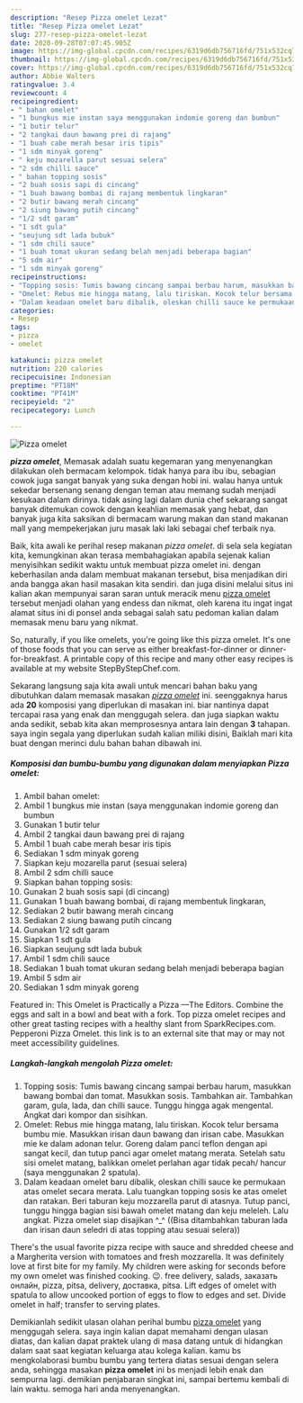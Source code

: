 ```yaml
---
description: "Resep Pizza omelet Lezat"
title: "Resep Pizza omelet Lezat"
slug: 277-resep-pizza-omelet-lezat
date: 2020-09-28T07:07:45.905Z
image: https://img-global.cpcdn.com/recipes/6319d6db756716fd/751x532cq70/pizza-omelet-foto-resep-utama.jpg
thumbnail: https://img-global.cpcdn.com/recipes/6319d6db756716fd/751x532cq70/pizza-omelet-foto-resep-utama.jpg
cover: https://img-global.cpcdn.com/recipes/6319d6db756716fd/751x532cq70/pizza-omelet-foto-resep-utama.jpg
author: Abbie Walters
ratingvalue: 3.4
reviewcount: 4
recipeingredient:
- " bahan omelet"
- "1 bungkus mie instan saya menggunakan indomie goreng dan bumbun"
- "1 butir telur"
- "2 tangkai daun bawang prei di rajang"
- "1 buah cabe merah besar iris tipis"
- "1 sdm minyak goreng"
- " keju mozarella parut sesuai selera"
- "2 sdm chilli sauce"
- " bahan topping sosis"
- "2 buah sosis sapi di cincang"
- "1 buah bawang bombai di rajang membentuk lingkaran"
- "2 butir bawang merah cincang"
- "2 siung bawang putih cincang"
- "1/2 sdt garam"
- "1 sdt gula"
- "seujung sdt lada bubuk"
- "1 sdm chili sauce"
- "1 buah tomat ukuran sedang belah menjadi beberapa bagian"
- "5 sdm air"
- "1 sdm minyak goreng"
recipeinstructions:
- "Topping sosis: Tumis bawang cincang sampai berbau harum, masukkan bawang bombai dan tomat. Masukkan sosis. Tambahkan air. Tambahkan garam, gula, lada, dan chilli sauce. Tunggu hingga agak mengental. Angkat dari kompor dan sisihkan."
- "Omelet: Rebus mie hingga matang, lalu tiriskan. Kocok telur bersama bumbu mie. Masukkan irisan daun bawang dan irisan cabe. Masukkan mie ke dalam adonan telur. Goreng dalam panci teflon dengan api sangat kecil, dan tutup panci agar omelet matang merata. Setelah satu sisi omelet matang, balikkan omelet perlahan agar tidak pecah/ hancur (saya menggunakan 2 spatula)."
- "Dalam keadaan omelet baru dibalik, oleskan chilli sauce ke permukaan atas omelet secara merata. Lalu tuangkan topping sosis ke atas omelet dan ratakan. Beri taburan keju mozzarella parut di atasnya. Tutup panci, tunggu hingga bagian sisi bawah omelet matang dan keju meleleh. Lalu angkat. Pizza omelet siap disajikan ^_^ ((Bisa ditambahkan taburan lada dan irisan daun seledri di atas topping atau sesuai selera))"
categories:
- Resep
tags:
- pizza
- omelet

katakunci: pizza omelet 
nutrition: 220 calories
recipecuisine: Indonesian
preptime: "PT18M"
cooktime: "PT41M"
recipeyield: "2"
recipecategory: Lunch

---
```



![Pizza omelet](https://img-global.cpcdn.com/recipes/6319d6db756716fd/751x532cq70/pizza-omelet-foto-resep-utama.jpg)

<b><i>pizza omelet</i></b>, Memasak adalah suatu kegemaran yang menyenangkan dilakukan oleh bermacam kelompok. tidak hanya para ibu ibu, sebagian cowok juga sangat banyak yang suka dengan hobi ini. walau hanya untuk sekedar bersenang senang dengan teman atau memang sudah menjadi kesukaan dalam dirinya. tidak asing lagi dalam dunia chef sekarang sangat banyak ditemukan cowok dengan keahlian memasak yang hebat, dan banyak juga kita saksikan di bermacam warung makan dan stand makanan mall yang mempekerjakan juru masak laki laki sebagai chef terbaik nya.

Baik, kita awali ke perihal resep makanan <i>pizza omelet</i>. di sela sela kegiatan kita, kemungkinan akan terasa membahagiakan apabila sejenak kalian menyisihkan sedikit waktu untuk membuat pizza omelet ini. dengan keberhasilan anda dalam membuat makanan tersebut, bisa menjadikan diri anda bangga akan hasil masakan kita sendiri. dan juga disini melalui situs ini kalian akan mempunyai saran saran untuk meracik menu <u>pizza omelet</u> tersebut menjadi olahan yang endess dan nikmat, oleh karena itu ingat ingat alamat situs ini di ponsel anda sebagai salah satu pedoman kalian dalam memasak menu baru yang nikmat.

So, naturally, if you like omelets, you&#39;re going like this pizza omelet. It&#39;s one of those foods that you can serve as either breakfast-for-dinner or dinner-for-breakfast. A printable copy of this recipe and many other easy recipes is available at my website StepByStepChef.com.


Sekarang langsung saja kita awali untuk mencari bahan baku yang dibutuhkan dalam memasak masakan <u><i>pizza omelet</i></u> ini. seenggaknya harus ada <b>20</b> komposisi yang diperlukan di masakan ini. biar nantinya dapat tercapai rasa yang enak dan menggugah selera. dan juga siapkan waktu anda sedikit, sebab kita akan memprosesnya antara lain dengan <b>3</b> tahapan. saya ingin segala yang diperlukan sudah kalian miliki disini, Baiklah mari kita buat dengan merinci dulu bahan bahan dibawah ini.

<!--inarticleads1-->

##### Komposisi dan bumbu-bumbu yang digunakan dalam menyiapkan Pizza omelet:

1. Ambil  bahan omelet:
1. Ambil 1 bungkus mie instan (saya menggunakan indomie goreng dan bumbun
1. Gunakan 1 butir telur
1. Ambil 2 tangkai daun bawang prei di rajang
1. Ambil 1 buah cabe merah besar iris tipis
1. Sediakan 1 sdm minyak goreng
1. Siapkan  keju mozarella parut (sesuai selera)
1. Ambil 2 sdm chilli sauce
1. Siapkan  bahan topping sosis:
1. Gunakan 2 buah sosis sapi (di cincang)
1. Gunakan 1 buah bawang bombai, di rajang membentuk lingkaran,
1. Sediakan 2 butir bawang merah cincang
1. Sediakan 2 siung bawang putih cincang
1. Gunakan 1/2 sdt garam
1. Siapkan 1 sdt gula
1. Siapkan seujung sdt lada bubuk
1. Ambil 1 sdm chili sauce
1. Sediakan 1 buah tomat ukuran sedang belah menjadi beberapa bagian
1. Ambil 5 sdm air
1. Sediakan 1 sdm minyak goreng


Featured in: This Omelet is Practically a Pizza —The Editors. Combine the eggs and salt in a bowl and beat with a fork. Top pizza omelet recipes and other great tasting recipes with a healthy slant from SparkRecipes.com. Pepperoni Pizza Omelet. this link is to an external site that may or may not meet accessibility guidelines. 

<!--inarticleads2-->

##### Langkah-langkah mengolah Pizza omelet:

1. Topping sosis: Tumis bawang cincang sampai berbau harum, masukkan bawang bombai dan tomat. Masukkan sosis. Tambahkan air. Tambahkan garam, gula, lada, dan chilli sauce. Tunggu hingga agak mengental. Angkat dari kompor dan sisihkan.
1. Omelet: Rebus mie hingga matang, lalu tiriskan. Kocok telur bersama bumbu mie. Masukkan irisan daun bawang dan irisan cabe. Masukkan mie ke dalam adonan telur. Goreng dalam panci teflon dengan api sangat kecil, dan tutup panci agar omelet matang merata. Setelah satu sisi omelet matang, balikkan omelet perlahan agar tidak pecah/ hancur (saya menggunakan 2 spatula).
1. Dalam keadaan omelet baru dibalik, oleskan chilli sauce ke permukaan atas omelet secara merata. Lalu tuangkan topping sosis ke atas omelet dan ratakan. Beri taburan keju mozzarella parut di atasnya. Tutup panci, tunggu hingga bagian sisi bawah omelet matang dan keju meleleh. Lalu angkat. Pizza omelet siap disajikan ^_^ ((Bisa ditambahkan taburan lada dan irisan daun seledri di atas topping atau sesuai selera))


There&#39;s the usual favorite pizza recipe with sauce and shredded cheese and a Margherita version with tomatoes and fresh mozzarella. It was definitely love at first bite for my family. My children were asking for seconds before my own omelet was finished cooking. 😉. free delivery, salads, заказать онлайн, pizza, pitsa, delivery, доставка, pitsa. Lift edges of omelet with spatula to allow uncooked portion of eggs to flow to edges and set. Divide omelet in half; transfer to serving plates. 

Demikianlah sedikit ulasan olahan perihal bumbu <u>pizza omelet</u> yang menggugah selera. saya ingin kalian dapat memahami dengan ulasan diatas, dan kalian dapat praktek ulang di masa datang untuk di hidangkan dalam saat saat kegiatan keluarga atau kolega kalian. kamu bs mengkolaborasi bumbu bumbu yang tertera diatas sesuai dengan selera anda, sehingga masakan <b>pizza omelet</b> ini bs menjadi lebih enak dan sempurna lagi. demikian penjabaran singkat ini, sampai bertemu kembali di lain waktu. semoga hari anda menyenangkan.
